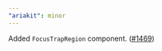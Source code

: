 ```yaml
---
"ariakit": minor
---
```


Added `FocusTrapRegion` component. ([#1469](https://github.com/ariakit/ariakit/pull/1469))
